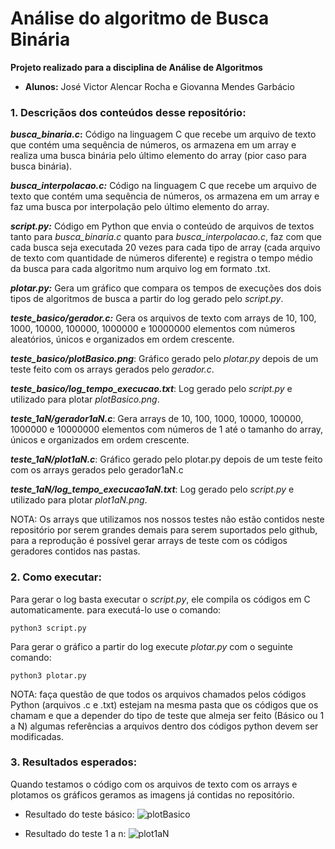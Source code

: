 # Análise do algoritmo de Busca Binária
**Projeto realizado para a disciplina de Análise de Algoritmos**

* **Alunos:** José Victor Alencar Rocha e Giovanna Mendes Garbácio

### 1. Descriçãos dos conteúdos desse repositório:

**_busca_binaria.c_:** Código na linguagem C que recebe um arquivo de texto que contém uma sequência de números, os armazena em um array e realiza uma busca binária pelo último elemento do array (pior caso para busca binária).

**_busca_interpolacao.c:_** Código na linguagem C que recebe um arquivo de texto que contém uma sequência de números, os armazena em um array e faz uma busca por interpolação pelo último elemento do array.

**_script.py:_** Código em Python que envia o conteúdo de arquivos de textos tanto para  _busca_binaria.c_ quanto para _busca_interpolacao.c_, faz com que cada busca seja executada 20 vezes para cada tipo de array (cada arquivo de texto com quantidade de números diferente) e registra o tempo médio da busca para cada algoritmo num arquivo log em formato .txt.

**_plotar.py:_** Gera um gráfico que compara os tempos de execuções dos dois tipos de algoritmos de busca a partir do log gerado pelo _script.py_.

**_teste_basico/gerador.c:_** Gera os arquivos de texto com arrays de 10, 100, 1000, 10000, 100000, 1000000 e 10000000 elementos com números aleatórios, únicos e organizados em ordem crescente.

**_teste_basico/plotBasico.png_**: Gráfico gerado pelo _plotar.py_ depois de um teste feito com os arrays gerados pelo _gerador.c_.

**_teste_basico/log_tempo_execucao.txt_**: Log gerado pelo _script.py_ e utilizado para plotar _plotBasico.png_.

**_teste_1aN/gerador1aN.c_**: Gera arrays de 10, 100, 1000, 10000, 100000, 1000000 e 10000000 elementos com números de 1 até o tamanho do array, únicos e organizados em ordem crescente.

**_teste_1aN/plot1aN.c_**: Gráfico gerado pelo plotar.py depois de um teste feito com os arrays gerados pelo gerador1aN.c

**_teste_1aN/log_tempo_execucao1aN.txt_**: Log gerado pelo _script.py_ e utilizado para plotar _plot1aN.png_.

NOTA: Os arrays que utilizamos nos nossos testes não estão contidos neste repositório por serem grandes demais para serem suportados pelo github, para a reprodução é possível gerar arrays de teste com os códigos geradores contidos nas pastas.


### 2. Como executar:

Para gerar o log basta executar o _script.py_, ele compila os códigos em C automaticamente. para executá-lo use o comando: 
```
python3 script.py
```

Para gerar o gráfico a partir do log execute _plotar.py_ com o seguinte comando: 
```
python3 plotar.py
```
NOTA: faça questão de que todos os arquivos chamados pelos códigos Python (arquivos .c e .txt) estejam na mesma pasta que os códigos que os chamam e que a depender do tipo de teste que almeja ser feito (Básico ou 1 a N) algumas referências a arquivos dentro dos códigos python devem ser modificadas.


### 3. Resultados esperados: 

Quando testamos o código com os arquivos de texto com os arrays e plotamos os gráficos geramos as imagens já contidas no repositório.

* Resultado do teste básico:
![plotBasico](https://github.com/user-attachments/assets/6c9c011c-cc3d-4e23-b183-a8ee0c080670)


* Resultado do teste 1 a n:
![plot1aN](https://github.com/user-attachments/assets/42554d67-1b64-430c-926b-ce1701e76dde)
